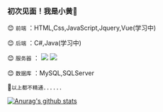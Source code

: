 ### 初次见面！我是小黄👋

:blush: `前端` ：HTML,Css,JavaScript,Jquery,Vue(学习中)

:blush: `后端` ：C#,Java(学习中)

:blush: `服务器` ：
[![](https://img.shields.io/badge/Windows-10-2376bc?style=flat-square&logo=windows&logoColor=ffffff)](https://www.microsoft.com/windows/get-windows-10)
[![](https://img.shields.io/badge/Linux-Centos-2376bc?style=flat-square&logo=centos&logoColor=ffffff)](https://www.centos.org/)

:blush: `数据库` ：MySQL,SQLServer

:rainbow:`以上都不精通......`

[![Anurag's github stats](https://github-readme-stats.vercel.app/api?username=1737384182)](https://github.com/anuraghazra/github-readme-stats)
